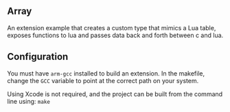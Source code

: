 
Array
---------
An extension example that creates a custom type that mimics a Lua table, exposes functions to lua and passes data back and forth between c and lua.

Configuration
-------------
You must have `arm-gcc` installed to build an extension. In the makefile, change the `GCC` variable to point at the correct path on your system.

Using Xcode is not required, and the project can be built from the command line using:
`make`
